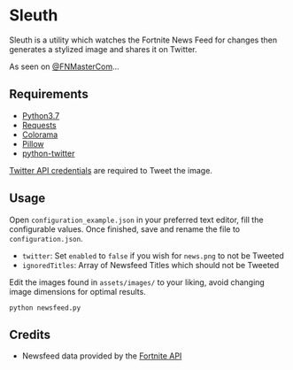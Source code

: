 # Sleuth

Sleuth is a utility which watches the Fortnite News Feed for changes then generates a stylized image and shares it on Twitter.

As seen on [@FNMasterCom](https://twitter.com/FNMasterCom)...

## Requirements

- [Python3.7](https://www.python.org/downloads/)
- [Requests](http://docs.python-requests.org/en/master/user/install/)
- [Colorama](https://pypi.org/project/colorama/)
- [Pillow](https://pillow.readthedocs.io/en/stable/installation.html#basic-installation)
- [python-twitter](https://github.com/bear/python-twitter#installing)

[Twitter API credentials](https://developer.twitter.com/en/apps) are required to Tweet the image.

## Usage

Open `configuration_example.json` in your preferred text editor, fill the configurable values. Once finished, save and rename the file to `configuration.json`.

- `twitter`: Set `enabled` to `false` if you wish for `news.png` to not be Tweeted
- `ignoredTitles`: Array of Newsfeed Titles which should not be Tweeted

Edit the images found in `assets/images/` to your liking, avoid changing image dimensions for optimal results.

```
python newsfeed.py
```

## Credits

- Newsfeed data provided by the [Fortnite API](https://fortnitecontent-website-prod07.ol.epicgames.com/content/api/pages/fortnite-game)
